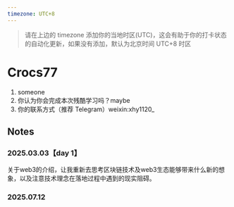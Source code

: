 ```yaml
---
timezone: UTC+8
---
```


> 请在上边的 timezone 添加你的当地时区(UTC)，这会有助于你的打卡状态的自动化更新，如果没有添加，默认为北京时间 UTC+8 时区


# Crocs77

1. someone
2. 你认为你会完成本次残酷学习吗？maybe
3. 你的联系方式（推荐 Telegram）weixin:xhy1120_

## Notes

<!-- Content_START -->

### 2025.03.03【day 1】
关于web3的介绍，让我重新去思考区块链技术及web3生态能够带来什么新的想象，以及注意技术理念在落地过程中遇到的现实阻碍。


### 2025.07.12

<!-- Content_END -->

